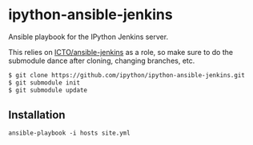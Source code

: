 ipython-ansible-jenkins
=======================

Ansible playbook for the IPython Jenkins server.

This relies on [ICTO/ansible-jenkins](https://github.com/ICTO/ansible-jenkins) as a role, so make sure to do the submodule dance after cloning, changing branches, etc.

```bash
$ git clone https://github.com/ipython/ipython-ansible-jenkins.git
$ git submodule init
$ git submodule update
```
## Installation

```
ansible-playbook -i hosts site.yml
```
